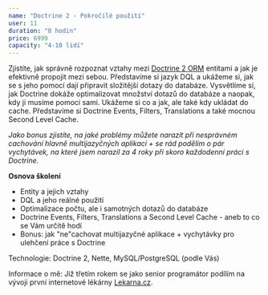 ```yaml
---
name: "Doctrine 2 - Pokročilé použití"
user: 11
duration: "8 hodin"
price: 6999
capacity: "4-10 lidí"
---
```


Zjistíte, jak správně rozpoznat vztahy mezi <a href="http://www.doctrine-project.org/">Doctrine 2 ORM</a> entitami a jak je efektivně propojit mezi sebou. Představíme si jazyk DQL a ukážeme si, jak se s jeho pomocí dají připravit složitější dotazy do databáze. Vysvětlíme si, jak Doctrine dokáže optimalizovat množství dotazů do databáze a naopak, kdy ji musíme pomoci sami. Ukážeme si co a jak, ale také kdy ukládat do cache. Představíme si Doctrine Events, Filters, Translations a také mocnou Second Level Cache.

*Jako bonus zjistíte, na jaké problémy můžete narazit při nesprávném cachování hlavně multijazyčných aplikací + se rád podělím o pár vychytávek, na které jsem narazil za 4 roky při skoro každodenní práci s Doctrine.*
 
**Osnova školení**
<ul>
    <li>Entity a jejich vztahy</li>
    <li>DQL a jeho reálné použití</li>
    <li>Optimalizace počtu, ale i samotných dotazů do databáze</li>
    <li>Doctrine Events, Filters, Translations a Second Level Cache - aneb to co se Vám určitě hodí</li>
    <li>Bonus: jak "ne"cachovat multijazyčné aplikace + vychytávky pro ulehčení práce s Doctrine</li>
</ul>

<p>Technologie: Doctrine 2, Nette, MySQL/PostgreSQL (podle Vás)</p>
<p>Informace o mě: Již třetím rokem se jako senior programátor podílím na vývoji první internetové lékárny <a href="https://www.lekarna.cz">Lekarna.cz</a>.</p>